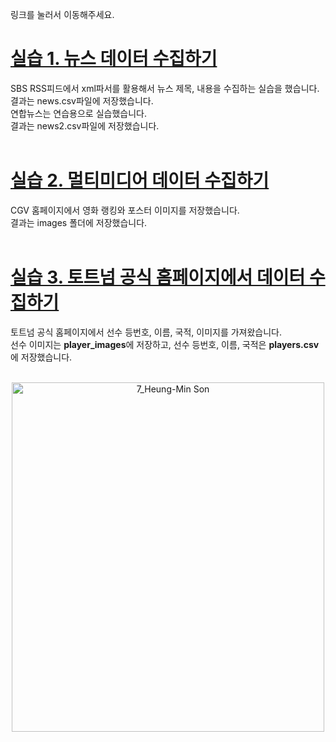 링크를 눌러서 이동해주세요.<br>
# [실습 1. 뉴스 데이터 수집하기](https://github.com/sswwdk/crawling_practice/blob/main/%EC%8B%A4%EC%8A%B51_%EB%89%B4%EC%8A%A4%EB%8D%B0%EC%9D%B4%ED%84%B0%EC%88%98%EC%A7%91%ED%95%98%EA%B8%B0.ipynb)
SBS RSS피드에서 xml파서를 활용해서 뉴스 제목, 내용을 수집하는 실습을 했습니다.<br>
결과는 news.csv파일에 저장했습니다.<br>
연합뉴스는 연습용으로 실습했습니다.<br>
결과는 news2.csv파일에 저장했습니다.<br>
<br>

# [실습 2. 멀티미디어 데이터 수집하기](https://github.com/sswwdk/crawling_practice/blob/main/%EC%8B%A4%EC%8A%B52_%EB%A9%80%ED%8B%B0%EB%AF%B8%EB%94%94%EC%96%B4%20%EB%8D%B0%EC%9D%B4%ED%84%B0%20%EC%88%98%EC%A7%91%ED%95%98%EA%B8%B0.ipynb)
CGV 홈페이지에서 영화 랭킹와 포스터 이미지를 저장했습니다.<br>
결과는 images 폴더에 저장했습니다.<br>
<br>

# [실습 3. 토트넘 공식 홈페이지에서 데이터 수집하기](https://github.com/sswwdk/crawling_practice/blob/main/%EC%8B%A4%EC%8A%B53.ipynb)
토트넘 공식 홈페이지에서 선수 등번호, 이름, 국적, 이미지를 가져왔습니다.<br> 
선수 이미지는 **player_images**에 저장하고, 선수 등번호, 이름, 국적은 **players.csv**에 저장했습니다.<br>
<br>
<p align="center">
<img width="500" height="559" alt="7_Heung-Min Son" src="https://github.com/user-attachments/assets/35ec84cd-3640-4e8c-906b-2c8299d774cb" />
</p>
